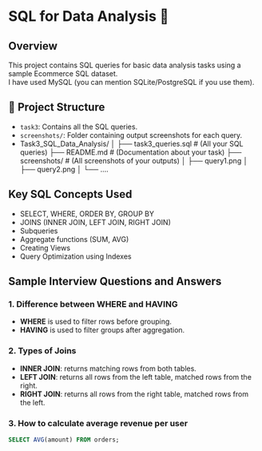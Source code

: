 # SQL for Data Analysis 🚀

## Overview
This project contains SQL queries for basic data analysis tasks using a sample Ecommerce SQL dataset.  
I have used MySQL (you can mention SQLite/PostgreSQL if you use them).

## 📁 Project Structure
- `task3`: Contains all the SQL queries.
- `screenshots/`: Folder containing output screenshots for each query.
- Task3_SQL_Data_Analysis/
│
├── task3_queries.sql    # (All your SQL queries)
├── README.md            # (Documentation about your task)
├── screenshots/         # (All screenshots of your outputs)
│    ├── query1.png
│    ├── query2.png
│    └── ....


## Key SQL Concepts Used
- SELECT, WHERE, ORDER BY, GROUP BY
- JOINS (INNER JOIN, LEFT JOIN, RIGHT JOIN)
- Subqueries
- Aggregate functions (SUM, AVG)
- Creating Views
- Query Optimization using Indexes

## Sample Interview Questions and Answers

### 1. Difference between WHERE and HAVING
- **WHERE** is used to filter rows before grouping.
- **HAVING** is used to filter groups after aggregation.

### 2. Types of Joins
- **INNER JOIN**: returns matching rows from both tables.
- **LEFT JOIN**: returns all rows from the left table, matched rows from the right.
- **RIGHT JOIN**: returns all rows from the right table, matched rows from the left.

### 3. How to calculate average revenue per user
```sql
SELECT AVG(amount) FROM orders;
